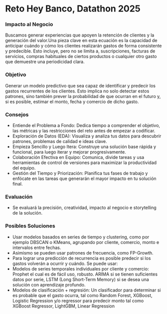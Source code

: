 # Reto Hey Banco, Datathon 2025


### Impacto al Negocio
Buscamos generar experiencias que apoyen la retención de clientes y la
generación del valor.Una pieza clave en esta ecuación es la capacidad de anticipar cuándo y cómo
los clientes realizarán gastos de forma consistente y predecible. Esto incluye,
pero no se limita a, suscripciones, facturas de servicios, compras habituales de
ciertos productos o cualquier otro gasto que demuestre una periodicidad clara.

### Objetivo
Generar un modelo predictivo que sea capaz de identificar y predecir los
gastos recurrentes de los clientes. Esto implica no solo detectar estos patrones,
sino también prever la probabilidad de que ocurran en el futuro y, si es posible,
estimar el monto, fecha y comercio de dicho gasto.

### Consejos
- Entiende el Problema a Fondo: Dedica tiempo a comprender el objetivo, las métricas y las restricciones del
reto antes de empezar a codificar.
- Exploración de Datos (EDA): Visualiza y analiza tus datos para descubrir patrones, problemas de calidad e
ideas clave.
- Empieza Sencillo y Luego Itera: Construye una solución base rápida y funcional, para luego iterar y mejorar
progresivamente.
- Colaboración Efectiva en Equipo: Comunica, divide tareas y usa herramientas de control de versiones para
maximizar la productividad del equipo.
- Gestión del Tiempo y Priorización: Planifica tus fases de trabajo y enfócate en las tareas que generarán el
mayor impacto en tu solución final.

### Evaluación 
- Se evaluará la precisión, creatividad,
impacto al negocio e storytelling de la
solución.

### Posibles Soluciones
- Usar modelos basados en series de tiempo y clustering, como por ejemplo DBSCAN o KMeans, 
agrupando por cliente, comercio, monto e intervalos entre fechas. 
- Asimismo se pueden usar patrones de frecuencia, como FP-Growth. 
- Para lograr una predicción de recurrencia es posible predecir si los gastos volverán a ocurrir y cuándo. Se puede usar:
- Modelos de series temporales individuales por cliente y comercio: Prophet el cual es de fácil uso, robusto. ARIMA si se tienen suficientes datos por serie, LSTM (Long Short-Term Memory) si se desea una solución con aprendizaje profundo. 
- Modelos de clasificación + regresión: Un clasificador para determinar si es probable que el gasto ocurra, tal como Random Forest, XGBoost, Logistic Regression y/o regressor para predecir monto tal como XGBoost Regressor, LightGBM, Linear Regression

